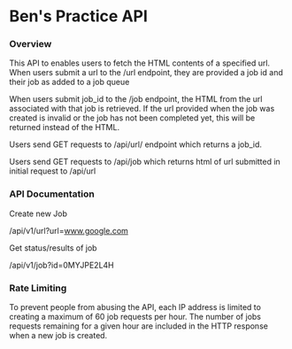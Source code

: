 # Ben's Practice API 


### Overview

This API to enables users to fetch the HTML contents of a specified url.  When users submit a url to the /url endpoint, they are provided a job id and their job as added to a job queue

When users submit job_id to the /job endpoint, the HTML from the url associated with that job is retrieved.  If the url provided when the job was created is invalid or the job has not been completed yet, this will be returned instead of the HTML.

Users send GET requests to /api/url/ endpoint which returns a job_id.

Users send GET requests to /api/job which returns html of url submitted in initial request to /api/url


### API Documentation

Create new Job

/api/v1/url?url=www.google.com


Get status/results of job

/api/v1/job?id=0MYJPE2L4H



### Rate Limiting

To prevent people from abusing the API, each IP address is limited to creating a maximum of 60 job requests per hour.  The number of jobs requests remaining for a given hour are included in the HTTP response when a new job is created.

 